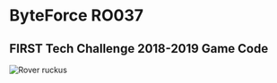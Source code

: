 # ByteForce RO037 
## FIRST Tech Challenge 2018-2019 Game Code
![Rover ruckus](https://imgur.com/a/xhfmfYi)
